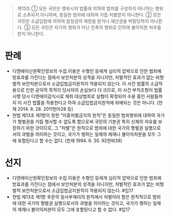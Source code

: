 > 제13조
> ① 모든 국민은 행위시의 법률에 의하여 범죄를 구성하지 아니하는 행위로 소추되지 아니하며, 동일한 범죄에 대하여 거듭 처벌받지 아니한다.
> ② 모든 국민은 소급입법에 의하여 참정권의 제한을 받거나 재산권을 박탈당하지 아니한다.
> ③ 모든 국민은 자기의 행위가 아닌 친족의 행위로 인하여 불이익한 처우를 받지 아니한다.

# 판례
- 디엔에이신원확인정보의 수집․이용은 수형인 등에게 심리적 압박으로 인한 범죄예방효과를 가진다는 점에서 보안처분의 성격을 지니지만, 처벌적인 효과가 없는 비형벌적 보안처분으로서 소급입법금지원칙이 적용되지 않는다. 이 사건 법률의 소급적용으로 인한 공익적 목적이 당사자의 손실보다 더 크므로, 이 사건 부칙조항이 법률 시행 당시 디엔에이감식시료 채취 대상범죄로 실형이 확정되어 수용 중인 사람들까지 이 사건 법률을 적용한다고 하여 소급입법금지원칙에 위배되는 것은 아니다. (헌재 2014. 8. 28. 2011헌마28 등)
- 헌법 제13조 제1항이 정한 “이중처벌금지의 원칙”은 동일한 범죄행위에 대하여 국가가 형벌권을 거듭 행사할 수 없도록 함으로써 국민의 기본권 특히 신체의 자유를 보장하기 위한 것이므로, 그 “처벌”은 원칙으로 범죄에 대한 국가의 형벌권 실행으로서의 과벌을 의미하는 것이고, 국가가 행하는 일체의 제재나 불이익처분을 모두 그에 포함된다고 할 수는 없다. (헌재 1994. 6. 30. 92헌바38)
# 선지
- 디엔에이신원확인정보의 수집․이용은 수형인 등에게 심리적 압박으로 인한 범죄예방효과를 가진다는 점에서 보안처분의 성격을 지니지만, 처벌적인 효과가 없는 비형벌적 보안처분으로서 소급입법금지원칙이 적용되지 않는다. #입17
- 헌법 제13조 제1항 후문의 일사부재리의 원칙에서 처벌이라 함은 원칙적으로 범죄에 대한 국가의 형벌권 실행으로서의 과벌을 의미하는 것이고, 국가가 행하는 일체의 제재나 불이익처분이 모두 그에 포함된다고 할 수 없다. #입17